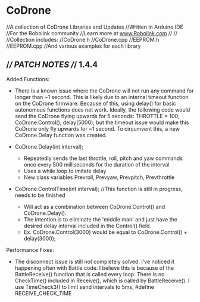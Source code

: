 # CoDrone
//A collection of CoDrone Libraries and Updates
//Written in Arduino IDE
//For the Robolink community 
//Learn more at www.Robolink.com
//
//
//Collection includes:
//CoDrone.h
//CoDrone.cpp
//EEPROM.h
//EEPROM.cpp
//And various examples for each library


/*******************************************************************/
PATCH NOTES
/*******************************************************************/
1.4.4
---------------------------------------------------------------------
Added Functions:
- There is a known issue where the CoDrone will not run any command for longer 
than ~1 second. This is likely due to an internal timeout function on the CoDrone
firmware. Because of this, using delay() for basic autonomous functions does not work. 
Ideally, the following code would send the CoDrone flying upwards for 5 seconds:
      THROTTLE = 100;
      CoDrone.Control();
      delay(5000);
but the timeout issue would make this CoDrone only fly upwards for ~1 second.
To circumvent this, a new CoDrone.Delay function was created.

 + CoDrone.Delay(int interval);
   - Repeatedly sends the last throttle, roll, pitch and yaw commands once every
   500 milliseconds for the duration of the interval
   - Uses a while loop to imitate delay
   - New class variables Prevroll, Prevyaw, Prevpitch, Prevthrottle
   
 + CoDrone.ControlTime(int interval);    //This function is still in progress, needs to be finished
   - Will act as a combination between CoDrone.Control() and CoDrone.Delay().  
   - The intention is to eliminate the 'middle man' and just have the desired delay
   interval included in the Control() field.
   - Ex. CoDrone.Control(3000) would be equal to CoDrone.Control() + delay(3000);
   

Performance Fixes:
- The disconnect issue is still not completely solved.  I've noticed it happening often with Battle code. 
I believe this is because of the BattleReceive() function that is called every loop.  There is no CheckTime()
included in Receive(), which is called by BattleReceive().  I use TimeCheck3() to limit send intervals to 5ms,
#define RECEIVE_CHECK_TIME
